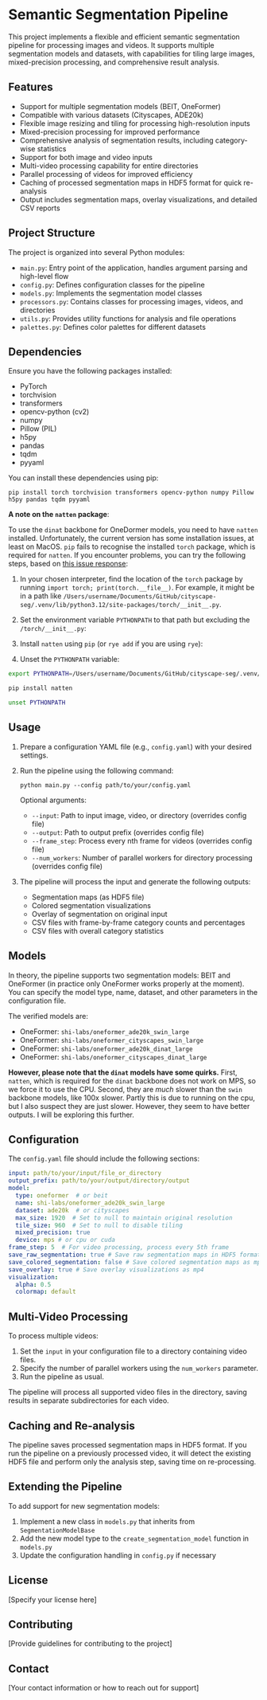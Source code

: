 # Semantic Segmentation Pipeline

This project implements a flexible and efficient semantic segmentation pipeline for processing images and videos. It supports multiple segmentation models and datasets, with capabilities for tiling large images, mixed-precision processing, and comprehensive result analysis.

## Features

- Support for multiple segmentation models (BEIT, OneFormer)
- Compatible with various datasets (Cityscapes, ADE20k)
- Flexible image resizing and tiling for processing high-resolution inputs
- Mixed-precision processing for improved performance
- Comprehensive analysis of segmentation results, including category-wise statistics
- Support for both image and video inputs
- Multi-video processing capability for entire directories
- Parallel processing of videos for improved efficiency
- Caching of processed segmentation maps in HDF5 format for quick re-analysis
- Output includes segmentation maps, overlay visualizations, and detailed CSV reports

## Project Structure

The project is organized into several Python modules:

- `main.py`: Entry point of the application, handles argument parsing and high-level flow
- `config.py`: Defines configuration classes for the pipeline
- `models.py`: Implements the segmentation model classes
- `processors.py`: Contains classes for processing images, videos, and directories
- `utils.py`: Provides utility functions for analysis and file operations
- `palettes.py`: Defines color palettes for different datasets

## Dependencies

Ensure you have the following packages installed:

- PyTorch
- torchvision
- transformers
- opencv-python (cv2)
- numpy
- Pillow (PIL)
- h5py
- pandas
- tqdm
- pyyaml

You can install these dependencies using pip:

```
pip install torch torchvision transformers opencv-python numpy Pillow h5py pandas tqdm pyyaml
```

**A note on the `natten` package**: 

To use the `dinat` backbone for OneDormer models, you need to have `natten` installed. Unfortunately, the current version has some installation issues, at least on MacOS. `pip` fails to recognise the installed `torch` package, which is required for `natten`. If you encounter problems, you can try the following steps, based on [this issue response](https://github.com/SHI-Labs/NATTEN/issues/90#issuecomment-2027235265):

1. In your chosen interpreter, find the location of the `torch` package by running `import torch; print(torch.__file__)`. For example, it might be in a path like `/Users/username/Documents/GitHub/cityscape-seg/.venv/lib/python3.12/site-packages/torch/__init__.py`.

2. Set the environment variable `PYTHONPATH` to that path but excluding the `/torch/__init__.py`:
3. Install `natten` using `pip` (or `rye add` if you are using `rye`):
4. Unset the `PYTHONPATH` variable:

```bash
export PYTHONPATH=/Users/username/Documents/GitHub/cityscape-seg/.venv/lib/python3.12/site-packages

pip install natten

unset PYTHONPATH
```

## Usage

1. Prepare a configuration YAML file (e.g., `config.yaml`) with your desired settings.

2. Run the pipeline using the following command:

   ```
   python main.py --config path/to/your/config.yaml
   ```

   Optional arguments:
   - `--input`: Path to input image, video, or directory (overrides config file)
   - `--output`: Path to output prefix (overrides config file)
   - `--frame_step`: Process every nth frame for videos (overrides config file)
   - `--num_workers`: Number of parallel workers for directory processing (overrides config file)

3. The pipeline will process the input and generate the following outputs:
   - Segmentation maps (as HDF5 file)
   - Colored segmentation visualizations
   - Overlay of segmentation on original input
   - CSV files with frame-by-frame category counts and percentages
   - CSV files with overall category statistics

## Models

In theory, the pipeline supports two segmentation models: BEIT and OneFormer (in practice only OneFormer works properly at the moment). You can specify the model type, name, dataset, and other parameters in the configuration file.

The verified models are:

- OneFormer: `shi-labs/oneformer_ade20k_swin_large`
- OneFormer: `shi-labs/oneformer_cityscapes_swin_large`
- OneFormer: `shi-labs/oneformer_ade20k_dinat_large`
- OneFormer: `shi-labs/oneformer_cityscapes_dinat_large`

**However, please note that the `dinat` models have some quirks.** First, `natten`, which is required for the `dinat` backbone does not work on MPS, so we force it to use the CPU. Second, they are _much_ slower than the `swin` backbone models, like 100x slower. Partly this is due to running on the cpu, but I also suspect they are just slower. However, they seem to have better outputs. I will be exploring this further.

## Configuration

The `config.yaml` file should include the following sections:

```yaml
input: path/to/your/input/file_or_directory
output_prefix: path/to/your/output/directory/output
model:
  type: oneformer  # or beit
  name: shi-labs/oneformer_ade20k_swin_large
  dataset: ade20k  # or cityscapes
  max_size: 1920  # Set to null to maintain original resolution
  tile_size: 960  # Set to null to disable tiling
  mixed_precision: true
  device: mps # or cpu or cuda
frame_step: 5  # For video processing, process every 5th frame
save_raw_segmentation: true # Save raw segmentation maps in HDF5 format
save_colored_segmentation: false # Save colored segmentation maps as mp4
save_overlay: true # Save overlay visualizations as mp4
visualization:
  alpha: 0.5
  colormap: default
```

## Multi-Video Processing

To process multiple videos:

1. Set the `input` in your configuration file to a directory containing video files.
2. Specify the number of parallel workers using the `num_workers` parameter.
3. Run the pipeline as usual.

The pipeline will process all supported video files in the directory, saving results in separate subdirectories for each video.

## Caching and Re-analysis

The pipeline saves processed segmentation maps in HDF5 format. If you run the pipeline on a previously processed video, it will detect the existing HDF5 file and perform only the analysis step, saving time on re-processing.

## Extending the Pipeline

To add support for new segmentation models:

1. Implement a new class in `models.py` that inherits from `SegmentationModelBase`
2. Add the new model type to the `create_segmentation_model` function in `models.py`
3. Update the configuration handling in `config.py` if necessary

## License

[Specify your license here]

## Contributing

[Provide guidelines for contributing to the project]

## Contact

[Your contact information or how to reach out for support]